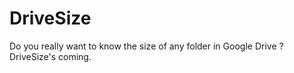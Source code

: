 # DriveSize
Do you really want to know the size of any folder in Google Drive ?  DriveSize's coming.
